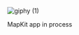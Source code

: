 ![giphy (1)](https://user-images.githubusercontent.com/81619759/148754081-2925ee40-a1c6-45cc-b9f6-e9f1e0b98749.gif)


MapKit app in process 

